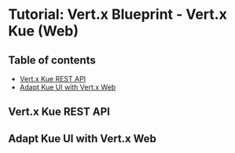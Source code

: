 # Tutorial: Vert.x Blueprint - Vert.x Kue (Web)

## Table of contents

- [Vert.x Kue REST API](#vert-x-kue-rest-api)
- [Adapt Kue UI with Vert.x Web](#adapt-kue-ui-with-vert-x-web)

## Vert.x Kue REST API

## Adapt Kue UI with Vert.x Web
